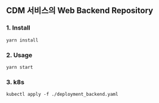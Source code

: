 ## CDM 서비스의 Web Backend Repository

### 1. Install

```
yarn install
```

### 2. Usage

```
yarn start
```

### 3. k8s

```
kubectl apply -f ./deployment_backend.yaml
```

